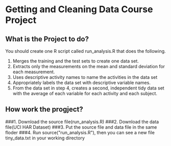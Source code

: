 Getting and Cleaning Data Course Project
===================================
What is the Project to do?
-----------------------------------
   You should create one R script called run_analysis.R that does the following.
   1. Merges the training and the test sets to create one data set.
   2. Extracts only the measurements on the mean and standard deviation for each measurement.
   3. Uses descriptive activity names to name the activities in the data set
   4. Appropriately labels the data set with descriptive variable names.
   5. From the data set in step 4, creates a second, independent tidy data set with the average of each variable for each activity and each subject.

How work the progject?
-----------------------------------
###1. Download the source file(run_analysis.R)
###2. Download the data file(UCI HAR Dataset)
###3. Put the source file and data file in the same floder
###4. Run source("run_analysis.R"), then you can see a new file tiny_data.txt in your working directory

